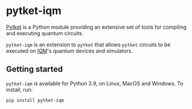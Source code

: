 # pytket-iqm

[Pytket](https://cqcl.github.io/pytket) is a Python module providing an
extensive set of tools for compiling and executing quantum circuits.

`pytket-iqm` is an extension to `pytket` that allows `pytket` circuits to be
executed on [IQM](https://meetiqm.com/)'s quantum devices and simulators.

## Getting started

`pytket-iqm` is available for Python 3.9, on Linux, MacOS and Windows. To
install, run:

```pip install pytket-iqm```
